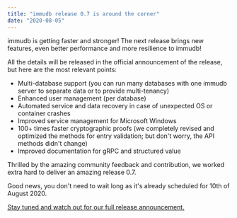 ```yaml
---
title: "immudb release 0.7 is around the corner"
date: "2020-08-05"
---
```


immudb is getting faster and stronger! The next release brings new features, even better performance and more resilience to immudb!

All the details will be released in the official announcement of the release, but here are the most relevant points:

- Multi-database support (you can run many databases with one immudb server to separate data or to provide multi-tenancy)
- Enhanced user management (per database)
- Automated service and data recovery in case of unexpected OS or container crashes
- Improved service management for Microsoft Windows
- 100+ times faster cryptographic proofs (we completely revised and optimized the methods for entry validation; but don't worry, the API methods didn't change)
- Improved documentation for gRPC and structured value

Thrilled by the amazing community feedback and contribution, we worked extra hard to deliver an amazing release 0.7.

Good news, you don't need to wait long as it's already scheduled for 10th of August 2020.

[Stay tuned and watch out for our full release announcement.](https://immudb.io/blog/)
